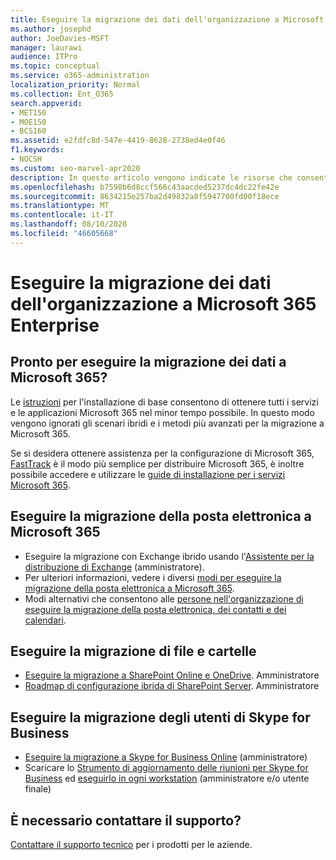 ```yaml
---
title: Eseguire la migrazione dei dati dell'organizzazione a Microsoft 365 Enterprise
ms.author: josephd
author: JoeDavies-MSFT
manager: laurawi
audience: ITPro
ms.topic: conceptual
ms.service: o365-administration
localization_priority: Normal
ms.collection: Ent_O365
search.appverid:
- MET150
- MOE150
- BCS160
ms.assetid: e2fdfc8d-547e-4419-8628-2738ed4e0f46
f1.keywords:
- NOCSH
ms.custom: seo-marvel-apr2020
description: In questo articolo vengono indicate le risorse che consentono di eseguire la migrazione dei dati dell'organizzazione a Microsoft 365.
ms.openlocfilehash: b7598b6d8ccf566c43aacded5237dc4dc22fe42e
ms.sourcegitcommit: 8634215e257ba2d49832a8f5947700fd00f18ece
ms.translationtype: MT
ms.contentlocale: it-IT
ms.lasthandoff: 08/10/2020
ms.locfileid: "46605668"
---
```

# <a name="migrate-your-organization-data-to-microsoft-365-enterprise"></a>Eseguire la migrazione dei dati dell'organizzazione a Microsoft 365 Enterprise

## <a name="ready-to-migrate-your-data-to-microsoft-365"></a>Pronto per eseguire la migrazione dei dati a Microsoft 365?

Le [istruzioni](https://support.office.com/article/Set-up-Office-365-for-business-6a3a29a0-e616-4713-99d1-15eda62d04fa) per l'installazione di base consentono di ottenere tutti i servizi e le applicazioni Microsoft 365 nel minor tempo possibile. In questo modo vengono ignorati gli scenari ibridi e i metodi più avanzati per la migrazione a Microsoft 365. 
  
Se si desidera ottenere assistenza per la configurazione di Microsoft 365, [FastTrack](https://fasttrack.microsoft.com/office) è il modo più semplice per distribuire Microsoft 365, è inoltre possibile accedere e utilizzare le [guide di installazione per i servizi Microsoft 365](setup-guides-for-office-365.md).

## <a name="migrate-email-to-microsoft-365"></a>Eseguire la migrazione della posta elettronica a Microsoft 365
- Eseguire la migrazione con Exchange ibrido usando l'[Assistente per la distribuzione di Exchange](https://technet.microsoft.com/exdeploy2013) (amministratore).
- Per ulteriori informazioni, vedere i diversi [modi per eseguire la migrazione della posta elettronica a Microsoft 365](https://support.office.com/article/Ways-to-migrate-multiple-email-accounts-to-Office-365-0a4913fe-60fb-498f-9155-a86516418842).
- Modi alternativi che consentono alle [persone nell'organizzazione di eseguire la migrazione della posta elettronica, dei contatti e dei calendari](https://support.office.com/article/Migrate-email-and-contacts-to-Office-365-for-business-a3e3bddb-582e-4133-8670-e61b9f58627e).

## <a name="migrate-files-and-folders"></a>Eseguire la migrazione di file e cartelle
- [Eseguire la migrazione a SharePoint Online e OneDrive](https://docs.microsoft.com/sharepointmigration/migrate-to-sharepoint-online). Amministratore
- [Roadmap di configurazione ibrida di SharePoint Server](https://docs.microsoft.com/SharePoint/hybrid/configuration-roadmaps). Amministratore

## <a name="migrate-skype-for-business-users"></a>Eseguire la migrazione degli utenti di Skype for Business
- [Eseguire la migrazione a Skype for Business Online](https://technet.microsoft.com/library/jj204969.aspx) (amministratore)
- Scaricare lo [Strumento di aggiornamento delle riunioni per Skype for Business](https://www.microsoft.com/download/details.aspx?id=51659) ed [eseguirlo in ogni workstation](https://support.office.com/article/Meeting-Update-Tool-for-Skype-for-Business-and-Lync-2b525fe6-ed0f-4331-b533-c31546fcf4d4) (amministratore e/o utente finale)
  
## <a name="need-to-talk-to-support"></a>È necessario contattare il supporto?
[Contattare il supporto tecnico](https://support.office.com/article/32a17ca7-6fa0-4870-8a8d-e25ba4ccfd4b) per i prodotti per le aziende.
